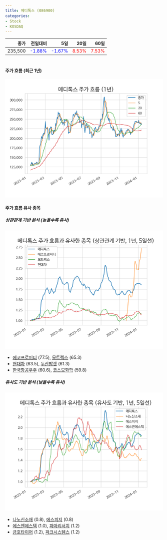```yaml
---
title: 메디톡스 (086900)
categories:
- Stock
- KOSDAQ
---
```


|종가|전일대비|5일|20일|60일|
|---:|-------:|--:|---:|---:|
|235,500|<span style="color: blue">-1.88%</span>|<span style="color: blue">-1.67%</span>|<span style="color: red">8.53%</span>|<span style="color: red">7.53%</span>|

<!-- more -->
#
#### 주가 흐름 (최근 1년)
![086900](/assets/images/stock/086900.png)


#### 주가 흐름 유사 종목


##### 상관관계 기반 분석 (높을수록 유사)
![086900](/assets/images/stock/086900_corr.png)
- [에코프로머티](/450080/) (77.5), [모트렉스](/118990/) (65.3)
- [현대차](/005380/) (63.5), [두산밥캣](/241560/) (61.3)
- [한국항공우주](/047810/) (60.6), [코스모화학](/005420/) (59.8)


##### 유사도 기반 분석 (낮을수록 유사)	
![086900](/assets/images/stock/086900_sim.png)
- [나노신소재](/121600/) (0.8), [에스피지](/058610/) (0.8)
- [에스앤에스텍](/101490/) (1.0), [파마리서치](/214450/) (1.2)
- [금호타이어](/073240/) (1.2), [파크시스템스](/140860/) (1.2)